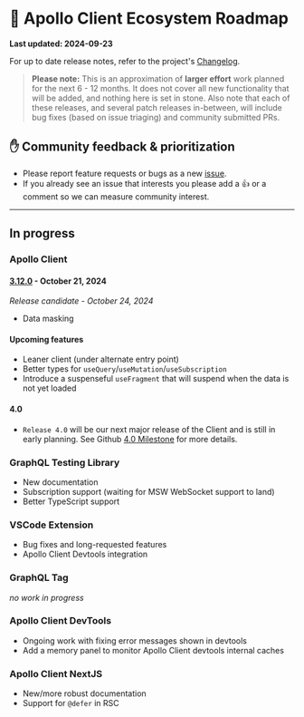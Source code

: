 # 🔮 Apollo Client Ecosystem Roadmap

**Last updated: 2024-09-23**

For up to date release notes, refer to the project's [Changelog](https://github.com/apollographql/apollo-client/blob/main/CHANGELOG.md).

> **Please note:** This is an approximation of **larger effort** work planned for the next 6 - 12 months. It does not cover all new functionality that will be added, and nothing here is set in stone. Also note that each of these releases, and several patch releases in-between, will include bug fixes (based on issue triaging) and community submitted PRs.

## ✋ Community feedback & prioritization

- Please report feature requests or bugs as a new [issue](https://github.com/apollographql/apollo-client/issues/new/choose).
- If you already see an issue that interests you please add a 👍 or a comment so we can measure community interest.

---

## In progress

### Apollo Client

#### [3.12.0](https://github.com/apollographql/apollo-client/milestone/42) - October 21, 2024
_Release candidate - October 24, 2024_

- Data masking

#### Upcoming features

- Leaner client (under alternate entry point)
- Better types for `useQuery`/`useMutation`/`useSubscription`
- Introduce a suspenseful `useFragment` that will suspend when the data is not yet loaded

#### 4.0

- `Release 4.0` will be our next major release of the Client and is still in early planning.  See Github [4.0 Milestone](https://github.com/apollographql/apollo-client/milestone/31) for more details.

### GraphQL Testing Library

- New documentation
- Subscription support (waiting for MSW WebSocket support to land)
- Better TypeScript support

### VSCode Extension

- Bug fixes and long-requested features
- Apollo Client Devtools integration

### GraphQL Tag

_no work in progress_

### Apollo Client DevTools

- Ongoing work with fixing error messages shown in devtools
- Add a memory panel to monitor Apollo Client devtools internal caches

### Apollo Client NextJS

- New/more robust documentation
- Support for `@defer` in RSC
